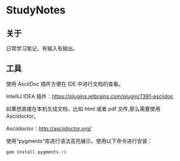 # StudyNotes

关于
-------
日常学习笔记，有输入有输出。

工具
-------
使用 AsciiDoc 插件方便在 IDE 中进行文档的查看。

IntelliJ IDEA 插件：https://plugins.jetbrains.com/plugin/7391-asciidoc

如果想直接在本机生成文档，比如 html 或者 pdf 文件,那么需要使用 Asciidoctor。
 
Asciidoctor：http://asciidoctor.org/

使用“pygments”库进行语法高亮展示。使用以下命令进行安装：
```ruby 
gem install pygments.rb 